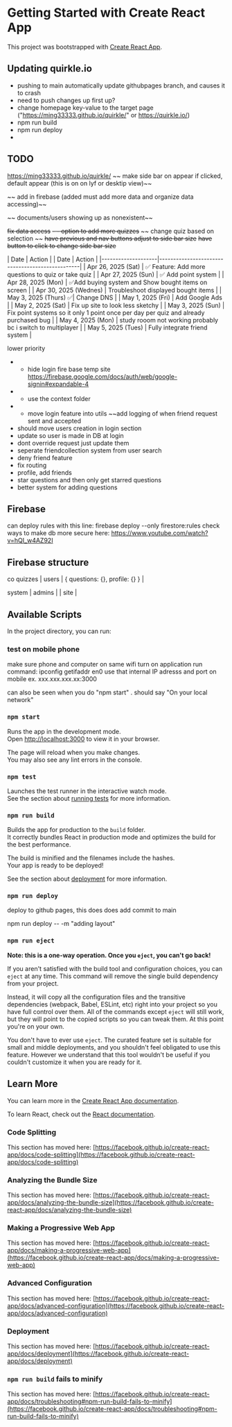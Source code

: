 # Getting Started with Create React App

This project was bootstrapped with [Create React App](https://github.com/facebook/create-react-app).

## Updating quirkle.io

- pushing to main automatically update githubpages branch, and causes it to crash
- need to push changes up first up?
- change homepage key-value to the target page ("https://ming33333.github.io/quirkle/" or https://quirkle.io/)
- npm run build
- npm run deploy
- 

## TODO
https://ming33333.github.io/quirkle/
~~ make side bar on appear if clicked, default appear (this is on on lyf or desktip view)~~

~~ add in firebase (added must add more data and organize data accessing)~~

~~ documents/users showing up as nonexistent~~


~~fix data access~~
~~- - option to add more quizzes~~
~~ change quiz based on selection ~~
~~have previous and nav buttons adjust to side bar size~~
~~have button to click to change side bar size~~

| Date               | Action                                          |
| Date               | Action                                          |
|--------------------|-------------------------------------------------|
| Apr 26, 2025 (Sat) | ✅ Feature: Add more questions to quiz or take quiz |
| Apr 27, 2025 (Sun) | ✅ Add point system                                |
| Apr 28, 2025 (Mon) |  ✅Add buying system and Show bought items on screen    |
| Apr 30, 2025 (Wednes) | Troubleshoot displayed bought items             |
| May 3, 2025 (Thurs)    ✅| Change DNS                               |
| May 1, 2025 (Fri)  |  Add Google Ads                                  |
| May 2, 2025 (Sat)    |  Fix up site to look less sketchy                |
| May 3, 2025 (Sun)    |        Fix point systems so it only 1 point once per day per quiz  and already purchased bug     |
| May 4, 2025 (Mon)    | study rooom not working probably bc i switch to multiplayer         |
| May 5, 2025 (Tues)    |  Fully integrate friend system             |

lower priority

- - hide login fire base temp site https://firebase.google.com/docs/auth/web/google-signin#expandable-4
- - use the context folder
- - move login feature into utils 
~~add logging of when friend request sent and accepted
- should move users creation in login section
- update so user is made in DB at login
- dont override request just update them
- seperate friendcollection system from user search
- deny friend feature
- fix routing
- profile, add friends
- star questions and then only get starred questions 
- better system for adding questions


## Firebase
can deploy rules with this line: firebase deploy --only firestore:rules
check ways to make db more secure here: https://www.youtube.com/watch?v=hQI_w4AZ92I

## Firebase structure

co
quizzes | users | { questions: {}, profile: {} } |  


system | admins |
       | site   | 

## Available Scripts

In the project directory, you can run:

### test on mobile phone 
make sure phone and computer on same wifi
turn on application
run command: ipconfig getifaddr en0
use that internal IP adresss and port on mobile ex. xxx.xxx.xxx.xx:3000

can also be seen when you do "npm start" . should say "On your local network"

### `npm start`

Runs the app in the development mode.\
Open [http://localhost:3000](http://localhost:3000) to view it in your browser.

The page will reload when you make changes.\
You may also see any lint errors in the console.

### `npm test`

Launches the test runner in the interactive watch mode.\
See the section about [running tests](https://facebook.github.io/create-react-app/docs/running-tests) for more information.

### `npm run build`

Builds the app for production to the `build` folder.\
It correctly bundles React in production mode and optimizes the build for the best performance.

The build is minified and the filenames include the hashes.\
Your app is ready to be deployed!

See the section about [deployment](https://facebook.github.io/create-react-app/docs/deployment) for more information.

### `npm run deploy`

deploy to github pages, this does does add commit to main

npm run deploy -- -m "adding layout"

### `npm run eject`

**Note: this is a one-way operation. Once you `eject`, you can't go back!**

If you aren't satisfied with the build tool and configuration choices, you can `eject` at any time. This command will remove the single build dependency from your project.

Instead, it will copy all the configuration files and the transitive dependencies (webpack, Babel, ESLint, etc) right into your project so you have full control over them. All of the commands except `eject` will still work, but they will point to the copied scripts so you can tweak them. At this point you're on your own.

You don't have to ever use `eject`. The curated feature set is suitable for small and middle deployments, and you shouldn't feel obligated to use this feature. However we understand that this tool wouldn't be useful if you couldn't customize it when you are ready for it.

## Learn More

You can learn more in the [Create React App documentation](https://facebook.github.io/create-react-app/docs/getting-started).

To learn React, check out the [React documentation](https://reactjs.org/).

### Code Splitting

This section has moved here: [https://facebook.github.io/create-react-app/docs/code-splitting](https://facebook.github.io/create-react-app/docs/code-splitting)

### Analyzing the Bundle Size

This section has moved here: [https://facebook.github.io/create-react-app/docs/analyzing-the-bundle-size](https://facebook.github.io/create-react-app/docs/analyzing-the-bundle-size)

### Making a Progressive Web App

This section has moved here: [https://facebook.github.io/create-react-app/docs/making-a-progressive-web-app](https://facebook.github.io/create-react-app/docs/making-a-progressive-web-app)

### Advanced Configuration

This section has moved here: [https://facebook.github.io/create-react-app/docs/advanced-configuration](https://facebook.github.io/create-react-app/docs/advanced-configuration)

### Deployment

This section has moved here: [https://facebook.github.io/create-react-app/docs/deployment](https://facebook.github.io/create-react-app/docs/deployment)

### `npm run build` fails to minify

This section has moved here: [https://facebook.github.io/create-react-app/docs/troubleshooting#npm-run-build-fails-to-minify](https://facebook.github.io/create-react-app/docs/troubleshooting#npm-run-build-fails-to-minify)
